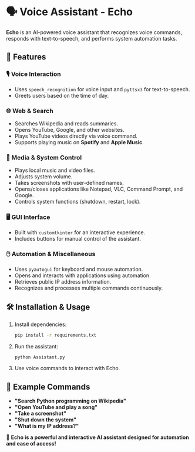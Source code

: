 # 🗣️ Voice Assistant - Echo  

**Echo** is an AI-powered voice assistant that recognizes voice commands, responds with text-to-speech, and performs system automation tasks.  

## 🚀 Features  

### 🎙️ Voice Interaction  
- Uses `speech_recognition` for voice input and `pyttsx3` for text-to-speech.  
- Greets users based on the time of day.  

### 🌐 Web & Search  
- Searches Wikipedia and reads summaries.  
- Opens YouTube, Google, and other websites.  
- Plays YouTube videos directly via voice command.  
- Supports playing music on **Spotify** and **Apple Music**.  

### 🎵 Media & System Control  
- Plays local music and video files.  
- Adjusts system volume.  
- Takes screenshots with user-defined names.  
- Opens/closes applications like Notepad, VLC, Command Prompt, and Google.  
- Controls system functions (shutdown, restart, lock).  

### 🖥️ GUI Interface  
- Built with `customtkinter` for an interactive experience.  
- Includes buttons for manual control of the assistant.  

### 🖱️ Automation & Miscellaneous  
- Uses `pyautogui` for keyboard and mouse automation.  
- Opens and interacts with applications using automation.  
- Retrieves public IP address information.  
- Recognizes and processes multiple commands continuously.  

## 🛠️ Installation & Usage  

1. Install dependencies:  
   ```bash
   pip install -r requirements.txt
   ```  
2. Run the assistant:  
   ```bash
   python Assistant.py
   ```  
3. Use voice commands to interact with Echo.  

## 📝 Example Commands  
- **"Search Python programming on Wikipedia"**  
- **"Open YouTube and play a song"**  
- **"Take a screenshot"**  
- **"Shut down the system"**  
- **"What is my IP address?"**  

🔹 **Echo is a powerful and interactive AI assistant designed for automation and ease of access!**  
